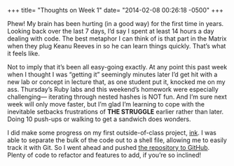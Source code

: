 +++
title= "Thoughts on Week 1"
date= "2014-02-08 00:26:18 -0500"
+++

Phew! My brain has been hurting (in a good way) for the first time in years. Looking back over the last 7 days, I’d say I spent at least 14 hours a day dealing with code. The best metaphor I can think of is that part in the Matrix when they plug Keanu Reeves in so he can learn things quickly. That’s what it feels like. 

Not to imply that it’s been all easy-going exactly. At any point this past week when I thought I was “getting it” seemingly minutes later I’d get hit with a new lab or concept in lecture that, as one student put it, knocked me on my ass. Thursday’s Ruby labs and this weekend’s homework were especially challenging— iterating through nested hashes is NOT fun. And I’m sure next week will only move faster, but I’m glad I’m learning to cope with the inevitable setbacks frustrations of **THE STRUGGLE** earlier rather than later. Doing 10 push-ups or walking to get a sandwich does wonders.

I did make some progress on my first outside-of-class project, [ink](http://sts10.github.io/blog/2014/02/06/octo-new-making-octopress-easier-with-bash/). I was able to separate the bulk of the code out to a shell file, allowing me to easily track it with Git. So I went ahead and pushed [the repository to GitHub](https://github.com/sts10/ink). Plenty of code to refactor and features to add, if you’re so inclined! 









